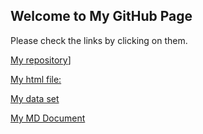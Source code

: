## Welcome to My GitHub Page 

Please check the links by clicking on them.

[My repository]([https://bu-ie-360.github.io/spring24-abdullahkayacan-boun/IE360_Spring24_Syllabus.pdf)]

[My html file:]((https://github.com/BU-IE-360/spring24-furkancelen/IE360HW1.html)) 

[My data set]([study_performance.csv](https://github.com/BU-IE-360/spring24-furkancelen/study_performance.csv))

[My MD Document]([IE360_Spring24_Syllabus.pdf](https://github.com/BU-IE-360/spring24-furkancelen/IE360HW1/IE360HW1.md))

